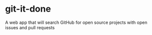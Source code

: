 # git-it-done
 A web app that will search GitHub for open source projects with open issues and pull requests

